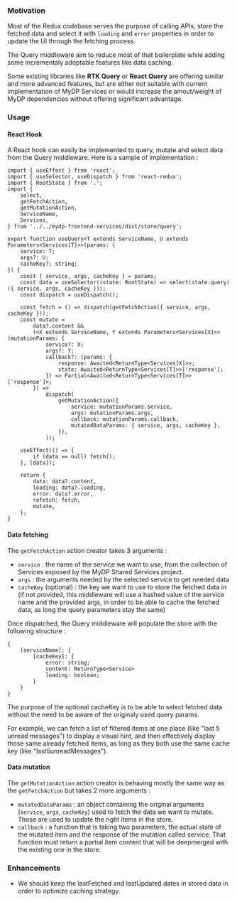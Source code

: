 ### Motivation

Most of the Redux codebase serves the purpose of calling APIs, store the fetched data and select it with `loading` and `error` properties in order to update the UI through the fetching process.

The Query middleware aim to reduce most of that boilerplate while adding some incrementaly adoptable features like data caching.

Some existing libraries like **RTK Query** or **React Query** are offering similar and more advanced features, but are either not suitable with current implementation of MyDP Services or would increase the amout/weight of MyDP dependencies without offering significant advantage.

### Usage

#### React Hook

A React hook can easily be implemented to query, mutate and select data from the Query middleware. Here is a sample of implementation :

    import { useEffect } from 'react';
    import { useSelector, useDispatch } from 'react-redux';
    import { RootState } from '.';
    import {
    	select,
    	getFetchAction,
    	getMutationAction,
    	ServiceName,
    	Services,
    } from '../../mydp-frontend-services/dist/store/query';

    export function useQuery<T extends ServiceName, U extends Parameters<Services[T]>>(params: {
    	service: T;
    	args?: U;
    	cacheKey?: string;
    }) {
    	const { service, args, cacheKey } = params;
    	const data = useSelector((state: RootState) => select(state.query)({ service, args, cacheKey }));
    	const dispatch = useDispatch();

    	const fetch = () => dispatch(getFetchAction({ service, args, cacheKey }));
    	const mutate =
    		data?.content &&
    		(<X extends ServiceName, Y extends Parameters<Services[X]>>(mutationParams: {
    			service?: X;
    			args?: Y;
    			callback?: (params: {
    				response: Awaited<ReturnType<Services[X]>>;
    				state: Awaited<ReturnType<Services[T]>>['response'];
    			}) => Partial<Awaited<ReturnType<Services[T]>>['response']>;
    		}) =>
    			dispatch(
    				getMutationAction({
    					service: mutationParams.service,
    					args: mutationParams.args,
    					callback: mutationParams.callback,
    					mutatedDataParams: { service, args, cacheKey },
    				}),
    			));

    	useEffect(() => {
    		if (data == null) fetch();
    	}, [data]);

    	return {
    		data: data?.content,
    		loading: data?.loading,
    		error: data?.error,
    		refetch: fetch,
    		mutate,
    	};
    }

#### Data fetching

The `getFetchAction` action creator takes 3 arguments :

- `service` : the name of the service we want to use, from the collection of Services exposed by the MyDP Shared Services project.
- `args` : the arguments needed by the selected service to get needed data
- `cacheKey` (optional) : the key we want to use to store the fetched data in (if not provided, this middleware will use a hashed value of the service name and the provided args, in order to be able to cache the fetched data, as long the query parameters stay the same)

Once dispatched, the Query middleware will populate the store with the following structure :

    {
    	[serviceName]: {
    		[cacheKey]: {
    			error: string;
    			content: ReturnType<Service>
    			loading: boolean;
    		}
    	}
    }

The purpose of the optional cacheKey is to be able to select fetched data without the need to be aware of the originaly used query params.

For example, we can fetch a list of filtered items at one place (like "last 5 unread messages") to display a visual hint, and then effectively display those same already fetched items, as long as they both use the same cache key (like "last5unreadMessages").

#### Data mutation

The `getMutationAction` action creator is behaving mostly the same way as the `getFetchAction` but takes 2 more arguments :

- `mutatedDataParams` : an object containing the original arguments (`service`, `args`, `cacheKey`) used to fetch the data we want to mutate. Those are used to update the right items in the store.
- `callback` : a function that is taking two parameters, the actual state of the mutated item and the response of the mutation called service. That function must return a partial item content that will be deepmerged with the existing one in the store.

### Enhancements

- We should keep the lastFetched and lastUpdated dates in stored data in order to optimize caching strategy.
